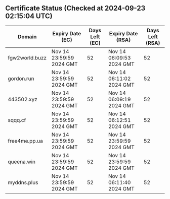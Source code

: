 ## Certificate Status (Checked at 2024-09-23 02:15:04 UTC)
| Domain | Expiry Date (EC) | Days Left (EC) | Expiry Date (RSA) | Days Left (RSA) |
|--------|-------------------|----------------|--------------------|--------------------|
| fgw2world.buzz | Nov 14 23:59:59 2024 GMT | 52 | Nov 14 06:09:53 2024 GMT | 52 |
| gordon.run | Nov 14 23:59:59 2024 GMT | 52 | Nov 14 06:11:02 2024 GMT | 52 |
| 443502.xyz | Nov 14 23:59:59 2024 GMT | 52 | Nov 14 06:09:19 2024 GMT | 52 |
| sqqq.cf | Nov 14 23:59:59 2024 GMT | 52 | Nov 14 06:12:51 2024 GMT | 52 |
| free4me.pp.ua | Nov 14 23:59:59 2024 GMT | 52 | Nov 14 23:59:59 2024 GMT | 52 |
| queena.win | Nov 14 23:59:59 2024 GMT | 52 | Nov 14 23:59:59 2024 GMT | 52 |
| myddns.plus | Nov 14 23:59:59 2024 GMT | 52 | Nov 14 06:11:40 2024 GMT | 52 |
